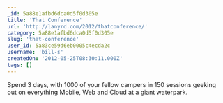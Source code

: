 ```yaml
---
_id: 5a88e1afbd6dca0d5f0d305e
title: 'That Conference'
url: 'http://lanyrd.com/2012/thatconference/'
category: 5a88e1afbd6dca0d5f0d305e
slug: 'that-conference'
user_id: 5a83ce59d6eb0005c4ecda2c
username: 'bill-s'
createdOn: '2012-05-25T08:30:11.000Z'
tags: []
---
```


Spend 3 days, with 1000 of your fellow campers in 150 sessions geeking out on everything Mobile, Web and Cloud at a giant waterpark.
